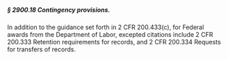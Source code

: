 ##### § 2900.18 Contingency provisions. #####

In addition to the guidance set forth in 2 CFR 200.433(c), for Federal awards from the Department of Labor, excepted citations include 2 CFR 200.333 Retention requirements for records, and 2 CFR 200.334 Requests for transfers of records.